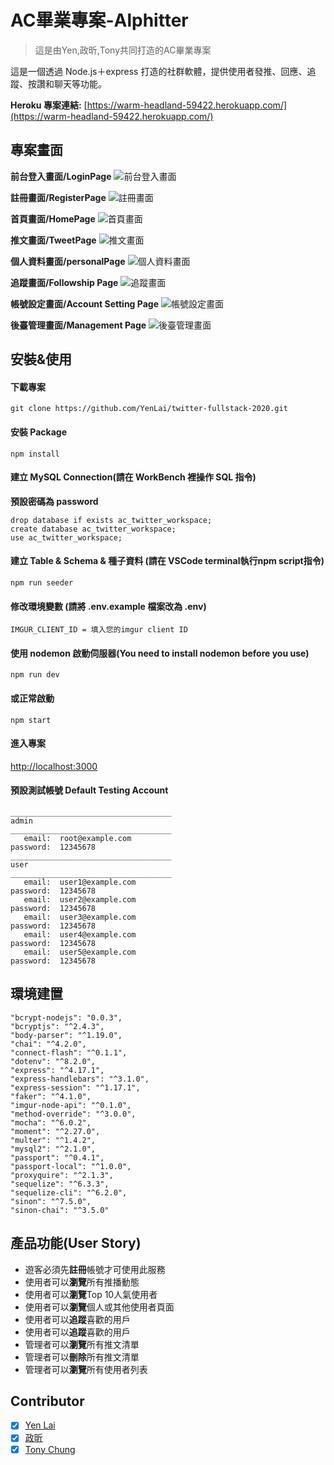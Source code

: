 # AC畢業專案-Alphitter

> 這是由Yen,政昕,Tony共同打造的AC畢業專案

這是一個透過 Node.js＋express 打造的社群軟體，提供使用者發推、回應、追蹤、按讚和聊天等功能。

**Heroku 專案連結:** [https://warm-headland-59422.herokuapp.com/](https://warm-headland-59422.herokuapp.com/)

## 專案畫面

**前台登入畫面/LoginPage**
![前台登入畫面](https://imgur.com/pPfWEP0.png)

**註冊畫面/RegisterPage**
![註冊畫面](https://imgur.com/1HQHWX7.png)

**首頁畫面/HomePage**
![首頁畫面](https://imgur.com/9aEwUnB.png)

**推文畫面/TweetPage**
![推文畫面](https://imgur.com/JfrloEu.png)

**個人資料畫面/personalPage**
![個人資料畫面](https://imgur.com/r7ZGNAR.png)

**追蹤畫面/Followship Page**
![追蹤畫面](https://imgur.com/q7HKK1e.png)

**帳號設定畫面/Account Setting Page**
![帳號設定畫面](https://imgur.com/LGGMtLX.png)

**後臺管理畫面/Management Page**
![後臺管理畫面](https://imgur.com/qWifsKN.png)

## 安裝&使用

#### 下載專案

```
git clone https://github.com/YenLai/twitter-fullstack-2020.git
```

#### 安裝 Package

```
npm install
```

#### 建立 MySQL Connection(請在 WorkBench 裡操作 SQL 指令)

**預設密碼為 password**

```
drop database if exists ac_twitter_workspace;
create database ac_twitter_workspace;
use ac_twitter_workspace;
```

#### 建立 Table & Schema & 種子資料 (請在 VSCode terminal執行npm script指令)

```
npm run seeder
```

#### 修改環境變數 (請將 .env.example 檔案改為 .env)

```
IMGUR_CLIENT_ID = 填入您的imgur client ID
```

#### 使用 nodemon 啟動伺服器(You need to install nodemon before you use)

```
npm run dev
```

#### 或正常啟動

```
npm start
```

#### 進入專案

[http://localhost:3000](http://localhost:3000)

#### 預設測試帳號 Default Testing Account

```
____________________________________
admin
____________________________________
   email:  root@example.com
password:  12345678
____________________________________
user
____________________________________
   email:  user1@example.com
password:  12345678
   email:  user2@example.com
password:  12345678
   email:  user3@example.com
password:  12345678
   email:  user4@example.com
password:  12345678
   email:  user5@example.com
password:  12345678
```

## 環境建置

```
"bcrypt-nodejs": "0.0.3",
"bcryptjs": "^2.4.3",
"body-parser": "^1.19.0",
"chai": "^4.2.0",
"connect-flash": "^0.1.1",
"dotenv": "^8.2.0",
"express": "^4.17.1",
"express-handlebars": "^3.1.0",
"express-session": "^1.17.1",
"faker": "^4.1.0",
"imgur-node-api": "^0.1.0",
"method-override": "^3.0.0",
"mocha": "^6.0.2",
"moment": "^2.27.0",
"multer": "^1.4.2",
"mysql2": "^2.1.0",
"passport": "^0.4.1",
"passport-local": "^1.0.0",
"proxyquire": "^2.1.3",
"sequelize": "^6.3.3",
"sequelize-cli": "^6.2.0",
"sinon": "^7.5.0",
"sinon-chai": "^3.5.0"
```

## 產品功能(User Story)

- 遊客必須先**註冊**帳號才可使用此服務
- 使用者可以**瀏覽**所有推播動態
- 使用者可以**瀏覽**Top 10人氣使用者
- 使用者可以**瀏覽**個人或其他使用者頁面
- 使用者可以**追蹤**喜歡的用戶
- 使用者可以**追蹤**喜歡的用戶
- 管理者可以**瀏覽**所有推文清單
- 管理者可以**刪除**所有推文清單
- 管理者可以**瀏覽**所有使用者列表

## Contributor

- [x] [Yen Lai](https://github.com/YenLai)
- [x] [政昕](https://github.com/robert913152750)
- [x] [Tony Chung](https://github.com/waiting33118)
